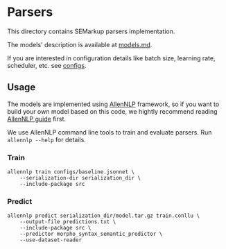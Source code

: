 # Parsers

This directory contains SEMarkup parsers implementation.

The models' description is available at [models.md](models.md).

If you are interested in configuration details like batch size, learning rate, scheduler, etc. see [configs](configs/).

## Usage

The models are implemented using [AllenNLP](https://github.com/allenai/allennlp) framework, so if you want to build your own model based on this code, we hightly recommend reading [AllenNLP guide](https://guide.allennlp.org/) first.

We use AllenNLP command line tools to train and evaluate parsers. Run `allennlp --help` for details.

### Train
```
allennlp train configs/baseline.jsonnet \
    --serialization-dir serialization_dir \
    --include-package src
```

### Predict
```
allennlp predict serialization_dir/model.tar.gz train.conllu \
    --output-file predictions.txt \
    --include-package src \
    --predictor morpho_syntax_semantic_predictor \
    --use-dataset-reader
```
